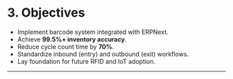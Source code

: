 # 3. Objectives
- Implement barcode system integrated with ERPNext.  
- Achieve **99.5%+ inventory accuracy**.  
- Reduce cycle count time by **70%**.  
- Standardize inbound (entry) and outbound (exit) workflows.  
- Lay foundation for future RFID and IoT adoption.  

---
